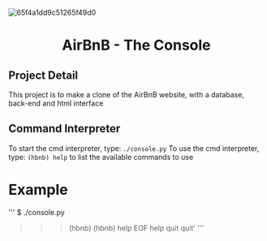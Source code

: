 ![65f4a1dd9c51265f49d0](https://github.com/mamebb2023/AirBnB_clone/assets/117838736/528aecc1-45e8-43f7-9949-a9899607692b)
### <h1 align="center">AirBnB - The Console</h1>

## Project Detail
This project is to make a clone of the AirBnB website, with a database, back-end and html interface

## Command Interpreter
To start the cmd interpreter, type:
`./console.py`
To use the cmd interpreter, type:
`(hbnb) help`
      to list the available commands to use
# Example
'''
$ ./console.py
>>> (hbnb)
>>> (hbnb) help
EOF help quit
>>> quit'
'''


